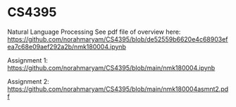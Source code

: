 # CS4395
Natural Language Processing 
See pdf file of overview here: https://github.com/norahmaryam/CS4395/blob/de52559b6620e4c68903efea7c68e09aef292a2b/nmk180004.ipynb

Assignment 1: 
https://github.com/norahmaryam/CS4395/blob/main/nmk180004.ipynb

Assignment 2: 
https://github.com/norahmaryam/CS4395/blob/main/nmk180004asmnt2.pdf

